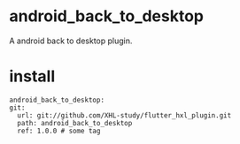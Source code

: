 # android_back_to_desktop

A android back to desktop plugin.

# install
    android_back_to_desktop:
    git:
      url: git://github.com/XHL-study/flutter_hxl_plugin.git
      path: android_back_to_desktop
      ref: 1.0.0 # some tag

